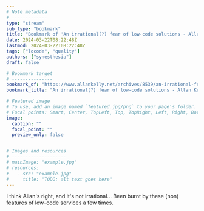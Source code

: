 ```yaml
---
# Note metadata
# -------------
type: "stream"
sub_type: "bookmark"
title: "Bookmark of 'An irrational(?) fear of low-code solutions - Allan Kelly'"
date: 2024-03-22T08:22:48Z
lastmod: 2024-03-22T08:22:48Z
tags: ["locode", "quality"]
authors: ["synesthesia"]
draft: false

# Bookmark target
# ---------------
bookmark_of: "https://www.allankelly.net/archives/8539/an-irrational-fear-of-low-code-solutions/"
bookmark_title: "An irrational(?) fear of low-code solutions - Allan Kelly"

# Featured image
# To use, add an image named `featured.jpg/png` to your page's folder.
# Focal points: Smart, Center, TopLeft, Top, TopRight, Left, Right, BottomLeft, Bottom, BottomRight.
image:
  caption: ""
  focal_point: ""
  preview_only: false


# Images and resources
# --------------------
# mainImage: "example.jpg"
# resources:
#   - src: "example.jpg"
#     title: "TODO: alt text goes here"
---
```

I think Allan's right, and it's not irrational... Been burnt by these (non) features of low-code services a few times.


